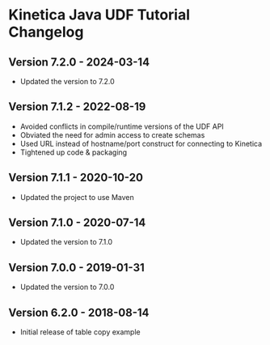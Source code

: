 Kinetica Java UDF Tutorial Changelog
====================================


Version 7.2.0 - 2024-03-14
--------------------------

- Updated the version to 7.2.0


Version 7.1.2 - 2022-08-19
--------------------------

- Avoided conflicts in compile/runtime versions of the UDF API
- Obviated the need for admin access to create schemas
- Used URL instead of hostname/port construct for connecting to Kinetica
- Tightened up code & packaging


Version 7.1.1 - 2020-10-20
--------------------------

- Updated the project to use Maven


Version 7.1.0 - 2020-07-14
--------------------------

- Updated the version to 7.1.0


Version 7.0.0 - 2019-01-31
--------------------------

- Updated the version to 7.0.0


Version 6.2.0 - 2018-08-14
--------------------------

- Initial release of table copy example

